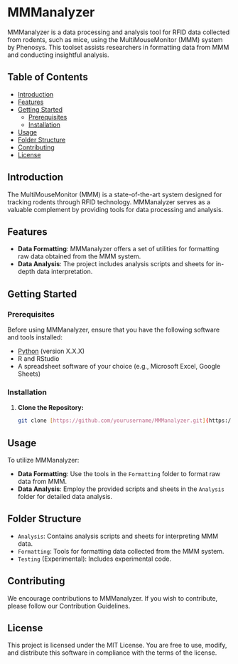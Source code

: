 # MMManalyzer

MMManalyzer is a data processing and analysis tool for RFID data collected from rodents, such as mice, using the MultiMouseMonitor (MMM) system by Phenosys. This toolset assists researchers in formatting data from MMM and conducting insightful analysis.

## Table of Contents

- [Introduction](#introduction)
- [Features](#features)
- [Getting Started](#getting-started)
  - [Prerequisites](#prerequisites)
  - [Installation](#installation)
- [Usage](#usage)
- [Folder Structure](#folder-structure)
- [Contributing](#contributing)
- [License](#license)

## Introduction

The MultiMouseMonitor (MMM) is a state-of-the-art system designed for tracking rodents through RFID technology. MMManalyzer serves as a valuable complement by providing tools for data processing and analysis.

## Features

- **Data Formatting**: MMManalyzer offers a set of utilities for formatting raw data obtained from the MMM system.
- **Data Analysis**: The project includes analysis scripts and sheets for in-depth data interpretation.

## Getting Started

### Prerequisites

Before using MMManalyzer, ensure that you have the following software and tools installed:

- [Python](https://www.python.org/) (version X.X.X)
- R and RStudio
- A spreadsheet software of your choice (e.g., Microsoft Excel, Google Sheets)

### Installation

1. **Clone the Repository:**

   ```bash
   git clone [https://github.com/yourusername/MMManalyzer.git](https://github.com/topohl/MMManalyzer)

## Usage

To utilize MMManalyzer:

- **Data Formatting**: Use the tools in the `Formatting` folder to format raw data from MMM.
- **Data Analysis**: Employ the provided scripts and sheets in the `Analysis` folder for detailed data analysis.

## Folder Structure

- `Analysis`: Contains analysis scripts and sheets for interpreting MMM data.
- `Formatting`: Tools for formatting data collected from the MMM system.
- `Testing` (Experimental): Includes experimental code.
## Contributing

We encourage contributions to MMManalyzer. If you wish to contribute, please follow our Contribution Guidelines.

## License

This project is licensed under the MIT License. You are free to use, modify, and distribute this software in compliance with the terms of the license.

